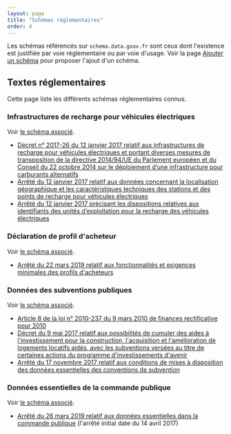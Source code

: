 ```yaml
---
layout: page
title: "Schémas réglementaires"
order: 4
---
```

Les schémas référencés sur `schema.data.gouv.fr` sont ceux dont l'existence est justifiée par voie réglementaire ou par voie d'usage. Voir la page [Ajouter un schéma](ajouter-un-schema.md) pour proposer l'ajout d'un schéma.

## Textes réglementaires
Cette page liste les différents schémas réglementaires connus.

### Infrastructures de recharge pour véhicules électriques
Voir [le schéma associé](/etalab/schema-irve/latest.html).

- [Décret n° 2017-26 du 12 janvier 2017 relatif aux infrastructures de recharge pour véhicules électriques et portant diverses mesures de transposition de la directive 2014/94/UE du Parlement européen et du Conseil du 22 octobre 2014 sur le déploiement d’une infrastructure pour carburants alternatifs](https://www.legifrance.gouv.fr/jo_pdf.do?id=JORFTEXT000033860620)
- [Arrêté du 12 janvier 2017 relatif aux données concernant la localisation géographique et les caractéristiques techniques des stations et des points de recharge pour véhicules électriques](https://www.legifrance.gouv.fr/jo_pdf.do?id=JORFTEXT000033860733)
- [Arrêté du 12 janvier 2017 précisant les dispositions relatives aux identifiants des unités d’exploitation pour la recharge des véhicules électriques](https://www.legifrance.gouv.fr/jo_pdf.do?id=JORFTEXT000033860743) 

### Déclaration de profil d'acheteur
Voir [le schéma associé](/etalab/schema-decp-dpa/latest.html).

- [Arrêté du 22 mars 2019 relatif aux fonctionnalités et exigences minimales des profils d'acheteurs](https://www.legifrance.gouv.fr/jo_pdf.do?id=JORFTEXT000038318516)

### Données des subventions publiques
Voir [le schéma associé](/scdl/subventions/latest.html).

- [Article 8 de la loi n° 2010-237 du 9 mars 2010 de finances rectificative pour 2010](https://www.legifrance.gouv.fr/jo_pdf.do?id=JORFTEXT000021943745)
- [Décret du 9 mai 2017 relatif aux possibilités de cumuler des aides à l'investissement pour la construction, l'acquisition et l'amélioration de logements locatifs aidés, avec les subventions versées au titre de certaines actions du programme d'investissements d'avenir](https://www.legifrance.gouv.fr/eli/decret/2017/5/9/LHAL1705272D/jo)
- [Arrêté du 17 novembre 2017 relatif aux conditions de mises à disposition des données essentielles des conventions de subvention](https://www.legifrance.gouv.fr/jo_pdf.do?id=JORFTEXT000036040528)

### Données essentielles de la commande publique
Voir [le schéma associé](/etalab/format-commande-publique/latest.html).

- [Arrêté du 26 mars 2019 relatif aux données essentielles dans la commande publique](https://www.legifrance.gouv.fr/affichTexte.do?cidTexte=JORFTEXT000038318675) (l'arrêté initial date du 14 avril 2017)
